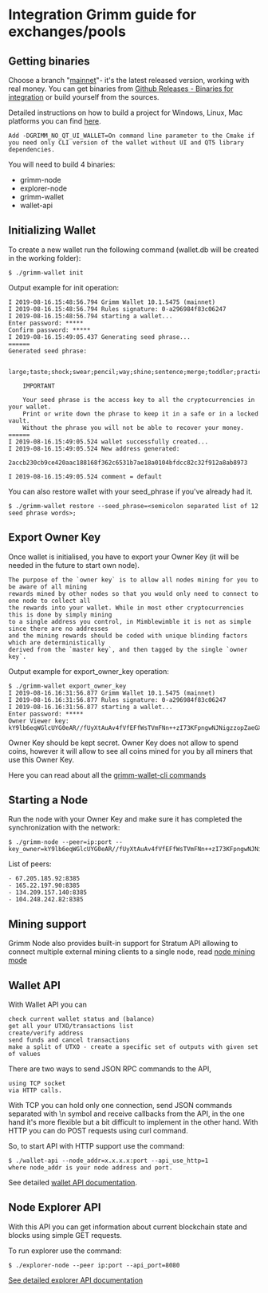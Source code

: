 # Integration Grimm guide for exchanges/pools

## Getting binaries

Сhoose a branch "[mainnet](https://github.com/freenetcoder/grimm/tree/mainnet)"- it's the latest released version, working with real money. You can get binaries from [Github Releases - Binaries for integration]() or build yourself from the sources.

Detailed instructions on how to build a project for Windows, Linux, Mac platforms you can find [here](https://github.com/freenetcoder/Manifesto/blob/master/build.md).

    Add -DGRIMM_NO_QT_UI_WALLET=On command line parameter to the Cmake if you need only CLI version of the wallet without UI and QT5 library dependencies.

You will need to build 4 binaries:

- grimm-node
- explorer-node
- grimm-wallet
- wallet-api

## Initializing Wallet

To create a new wallet run the following command (wallet.db will be created in the working folder):
```
$ ./grimm-wallet init
```
Output example for init operation:

```
I 2019-08-16.15:48:56.794 Grimm Wallet 10.1.5475 (mainnet)
I 2019-08-16.15:48:56.794 Rules signature: 0-a296984f83c06247
I 2019-08-16.15:48:56.794 starting a wallet...
Enter password: *****
Confirm password: *****
I 2019-08-16.15:49:05.437 Generating seed phrase...
======
Generated seed phrase: 

	large;taste;shock;swear;pencil;way;shine;sentence;merge;toddler;practice;liar;

	IMPORTANT

	Your seed phrase is the access key to all the cryptocurrencies in your wallet.
	Print or write down the phrase to keep it in a safe or in a locked vault.
	Without the phrase you will not be able to recover your money.
======
I 2019-08-16.15:49:05.524 wallet successfully created...
I 2019-08-16.15:49:05.524 New address generated:

2accb230cb9ce420aac188168f362c6531b7ae18a0104bfdcc82c32f912a8ab8973

I 2019-08-16.15:49:05.524 comment = default
```
You can also restore wallet with your seed_phrase if you've already had it.
```
$ ./grimm-wallet restore --seed_phrase=<semicolon separated list of 12 seed phrase words>;
```
## Export Owner Key
Once wallet is initialised, you have to export your Owner Key (it will be needed in the future to start own node).
```
The purpose of the `owner key` is to allow all nodes mining for you to be aware of all mining 
rewards mined by other nodes so that you would only need to connect to one node to collect all
the rewards into your wallet. While in most other cryptocurrencies this is done by simply mining
to a single address you control, in Mimblewimble it is not as simple since there are no addresses
and the mining rewards should be coded with unique blinding factors which are deterministically 
derived from the `master key`, and then tagged by the single `owner key`.
```
Output example for export_owner_key operation:
```
$ ./grimm-wallet export_owner_key
I 2019-08-16.16:31:56.877 Grimm Wallet 10.1.5475 (mainnet)
I 2019-08-16.16:31:56.877 Rules signature: 0-a296984f83c06247
I 2019-08-16.16:31:56.877 starting a wallet...
Enter password: *****
Owner Viewer key: kY9lb6eqWGlcUYG0eAR//fUyXtAuAv4fVfEFfWsTVmFNn++zI73KFpngwNJNigzzopZaeGXNs9m5729lPLtvFY1Blyti/uRsOmNqdS7HqpRimr3OFWZyATboQ5UvnOQey3OWLa/6mQZdOT6F
```
Owner Key should be kept secret. Owner Key does not allow to spend coins, however it will allow to see all coins mined for you by all miners that use this Owner Кey.

Here you can read about all the [grimm-wallet-cli commands](https://github.com/freenetcoder/Manifesto/blob/master/wallet_cli_commands.md)

## Starting a Node

Run the node with your Owner Key and make sure it has completed the synchronization with the network:
```
$ ./grimm-node --peer=ip:port --key_owner=kY9lb6eqWGlcUYG0eAR//fUyXtAuAv4fVfEFfWsTVmFNn++zI73KFpngwNJNigzzopZaeGXNs9m5729lPLtvFY1Blyti/uRsOmNqdS7HqpRimr3OFWZyATboQ5UvnOQey3OWLa/6mQZdOT6F

```
List of peers:
```
- 67.205.185.92:8385
- 165.22.197.90:8385
- 134.209.157.140:8385
- 104.248.242.82:8385
```

## Mining support

Grimm Node also provides built-in support for Stratum API allowing to connect multiple external mining clients to a single node, read [node mining mode](https://github.com/freenetcoder/Manifesto/blob/master/node_mining_mode.md)

## Wallet API

With Wallet API you can

    check current wallet status and (balance)
    get all your UTXO/transactions list
    create/verify address
    send funds and cancel transactions
    make a split of UTXO - create a specific set of outputs with given set of values

There are two ways to send JSON RPC commands to the API,

    using TCP socket
    via HTTP calls.

With TCP you can hold only one connection, send JSON commands separated with \n symbol and receive callbacks from the API, in the one hand it's more flexible but a bit difficult to implement in the other hand. With HTTP you can do POST requests using curl command.

So, to start API with HTTP support use the command:
```
$ ./wallet-api --node_addr=x.x.x.x:port --api_use_http=1
where node_addr is your node address and port.
```
See detailed [wallet API documentation](https://github.com/freenetcoder/Manifesto/blob/master/api/wallet_api.md).

## Node Explorer API

With this API you can get information about current blockchain state and blocks using simple GET requests.

To run explorer use the command:
```
$ ./explorer-node --peer ip:port --api_port=8080
```
[See detailed explorer API documentation](https://github.com/freenetcoder/Manifesto/blob/master/api/explorer_api.md)
